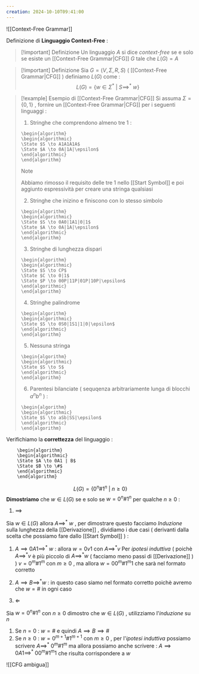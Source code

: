 ```yaml
---
creation: 2024-10-10T09:41:00
---
```

![[Context-Free Grammar]]

Definizione di **Linguaggio Context-Free** : 
>[!important] Definizione
>Un linguaggio $A$ si dice *context-free* se e solo se esiste un [[Context-Free Grammar|CFG]] $G$ tale che $L(G)=A$ 

>[!important] Definizione
>Sia $G=(V,\Sigma,R,S)$ ( [[Context-Free Grammar|CFG]] ) definiamo $L(G)$ come :
>$$L(G)=\{w \in \Sigma^*\ |\ S\implies^*\ w\}$$

>[!example] Esempio di [[Context-Free Grammar|CFG]]
>Si assuma $\Sigma=\{0,1\}$ , fornire un [[Context-Free Grammar|CFG]] per i seguenti linguaggi : 
>1. Stringhe che comprendono almeno tre $1$ :
>	```pseudo
>	\begin{algorithm}
>	\begin{algorithmic}
>	\State $S \to A1A1A1A$
>	\State $A \to 0A|1A|\epsilon$
>	\end{algorithmic}
>	\end{algorithm}
>	```
>
>>[!note] 
>>Abbiamo rimosso il requisito delle tre $1$ nello [[Start Symbol]] e poi aggiunto espressività per creare una stringa qualsiasi
>
>2. Stringhe che inizino e finiscono con lo stesso simbolo  
>	```pseudo
>	\begin{algorithm}
>	\begin{algorithmic}
>	\State $S \to 0A0|1A1|0|1$
>	\State $A \to 0A|1A|\epsilon$
>	\end{algorithmic}
>	\end{algorithm}
>	```
>3. Stringhe di lunghezza dispari
>	```pseudo
>	\begin{algorithm}
>	\begin{algorithmic}
>	\State $S \to CP$
>	\State $C \to 0|1$
>	\State $P \to 00P|11P|01P|10P|\epsilon$
>	\end{algorithmic}
>	\end{algorithm}
>	```
>4. Stringhe palindrome
>	```pseudo
>	\begin{algorithm}
>	\begin{algorithmic}
>	\State $S \to 0S0|1S1|1|0|\epsilon$
>	\end{algorithmic}
>	\end{algorithm}
>	```
>5. Nessuna stringa
>	```pseudo
>	\begin{algorithm}
>	\begin{algorithmic}
>	\State $S \to S$
>	\end{algorithmic}
>	\end{algorithm}
>	```
>6. Parentesi bilanciate ( sequqenza arbitrariamente lunga di blocchi $a^nb^n$ ) : 
>	```pseudo
>	\begin{algorithm}
>	\begin{algorithmic}
>	\State $S \to aSb|SS|\epsilon$ 
>	\end{algorithmic}
>	\end{algorithm}
>	```

Verifichiamo la **correttezza** del linguaggio : 

```pseudo
	\begin{algorithm}
	\begin{algorithmic}
	\State $A \to 0A1 | B$
	\State $B \to \#$
	\end{algorithmic}
	\end{algorithm}
```
$$L(G)=\{0^n \#1^n\ |\ n\ge 0 \}$$
**Dimostriamo** che $w\in L(G)$ se e solo se $w = 0^n\# 1^n$ per qualche $n\ge 0$ :
1. $\implies$

Sia $w\in L(G)$ allora $A \implies^*\ w$ , per dimostrare questo facciamo *Induzione* sulla lunghezza della [[Derivazione]] , dividiamo i due casi ( derivanti dalla scelta che possiamo fare dallo [[Start Symbol]] ) :
1. $A \implies 0A1 \implies^* \ w$ : allora $w=0v1$ con $A\implies^* v$ 
	Per *ipotesi induttiva* ( poichè $A\implies^* v$ è più piccolo di $A\implies^* w$ ( facciamo meno passi di [[Derivazione]] ) ) $v=0^m\#1^m$ con $m\ge 0$ , ma allora $w=00^m\#1^m1$ che sarà nel formato corretto
2. $A \implies B \implies^* w$ : in questo caso siamo nel formato corretto poichè avremo che $w=\#$ in ogni caso

2. $\Longleftarrow$

Sia $w = 0^n\#1^n$ con $n\ge 0$ dimostro che $w\in L(G)$ , utilizziamo l'*induzione* su $n$ 
1. Se $n=0$ : $w=\#$ e quindi $A\implies B\implies \#$ 
2. Se $n\ge 0$ : $w =0^{m+1}\#1^{m+1}$ con $m\ge 0$ , per l'*ipotesi induttiva* possiamo scrivere $A \implies^* \ 0^m\#1^m$ ma allora possiamo anche scrivere : $A \implies 0A1 \implies^*\ 00^m\#1^m1$ che risulta corrispondere a $w$

![[CFG ambigua]]